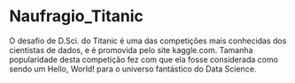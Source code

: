 # Naufragio_Titanic
O desafio de D.Sci. do Titanic é uma das competições mais conhecidas dos cientistas de dados, e é promovida pelo site kaggle.com. Tamanha popularidade desta competição fez com que ela fosse considerada como sendo um Hello, World! para o universo fantástico do Data Science.
